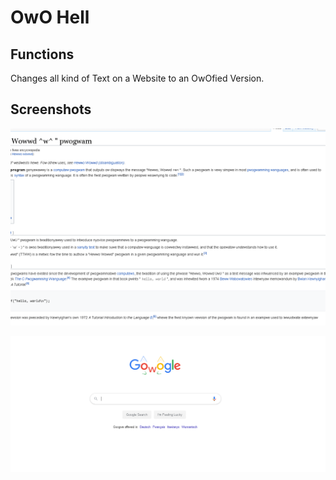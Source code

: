# OwO Hell

## Functions

Changes all kind of Text on a Website to an OwOfied Version.

## Screenshots

![screenshot1.png](imgs/screenshot.png "Here what it would look like on Wikipedia")

![screenshot2.png](imgs/screenshot2.png "Here the Google Main Page")
